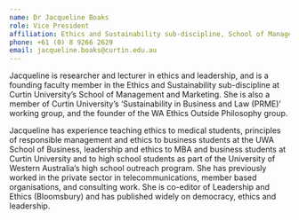 ```yaml
---
name: Dr Jacqueline Boaks  
role: Vice President
affiliation: Ethics and Sustainability sub-discipline, School of Management and Marketing, Curtin University, WA  
phone: +61 (0) 8 9266 2629
email: jacqueline.boaks@curtin.edu.au
--- 
```

Jacqueline is researcher and lecturer in ethics and leadership, and is a founding faculty member in the Ethics and Sustainability sub-discipline at Curtin University’s School of Management and Marketing. She is also a member of Curtin University’s ‘Sustainability in Business and Law (PRME)’ working group, and the founder of the WA Ethics Outside Philosophy group.   

Jacqueline has experience teaching ethics to medical students, principles of responsible management and ethics to business students at the UWA School of Business, leadership and ethics to MBA and business students at Curtin University and to high school students as part of the University of Western Australia’s high school outreach program. She has previously worked in the private sector in telecommunications, member based organisations, and consulting work.  She is co-editor of Leadership and Ethics (Bloomsbury) and has published widely on democracy, ethics and leadership.
